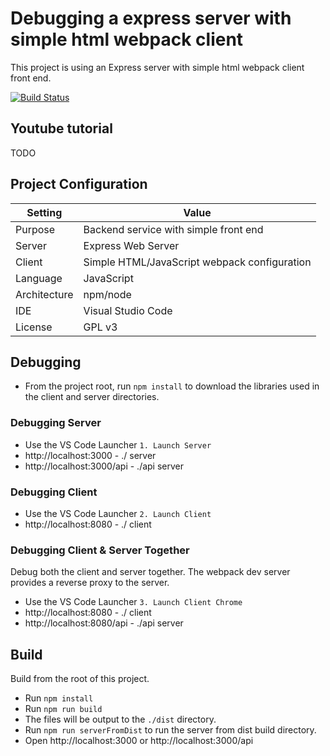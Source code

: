 # Debugging a express server with simple html webpack client
This project is using an Express server with simple html webpack client front end.

[![Build Status](https://www.travis-ci.org/branflake2267/debugging-express-with-simplehtmlwebpack.svg?branch=master)](https://www.travis-ci.org/branflake2267/debugging-express-with-simplehtmlwebpack)

## Youtube tutorial
TODO

## Project Configuration
| Setting | Value |
| --- | --- |
| Purpose | Backend service with simple front end |
| Server | Express Web Server |
| Client | Simple HTML/JavaScript webpack configuration |
| Language | JavaScript |
| Architecture | npm/node |
| IDE | Visual Studio Code |
| License | GPL v3 |


## Debugging

* From the project root, run `npm install` to download the libraries used in the client and server directories.

### Debugging Server

* Use the VS Code Launcher `1. Launch Server`
* http://localhost:3000 - ./ server
* http://localhost:3000/api - ./api server

### Debugging Client

* Use the VS Code Launcher `2. Launch Client`
* http://localhost:8080 - ./ client

### Debugging Client & Server Together
Debug both the client and server together. The webpack dev server provides a reverse proxy to the server. 

* Use the VS Code Launcher `3. Launch Client Chrome`
* http://localhost:8080 - ./ client
* http://localhost:8080/api - ./api server



## Build
Build from the root of this project. 

* Run `npm install`
* Run `npm run build`
* The files will be output to the `./dist` directory.
* Run `npm run serverFromDist` to run the server from dist build directory.
* Open http://localhost:3000 or http://localhost:3000/api